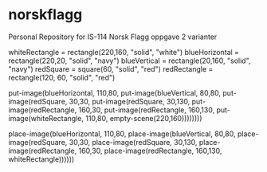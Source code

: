 # norskflagg
Personal Repository for IS-114 Norsk Flagg oppgave 2 varianter

whiteRectangle = rectangle(220,160, "solid", "white")
blueHorizontal = rectangle(220,20, "solid", "navy")
blueVertical = rectangle(20,160, "solid", "navy")
redSquare = square(60, "solid", "red")
redRectangle = rectangle(120, 60, "solid", "red")

put-image(blueHorizontal,
  110,80,
  put-image(blueVertical,
    80,80,
    put-image(redSquare,
      30,30,
      put-image(redSquare,
        30,130,
        put-image(redRectangle,
          160,30,
          put-image(redRectangle,
            160,130,
            put-image(whiteRectangle,
              110,80,
              empty-scene(220,160))))))))

place-image(blueHorizontal,
  110,80,
  place-image(blueVertical,
    80,80,
    place-image(redSquare,
      30,30,
      place-image(redSquare,
        30,130,
        place-image(redRectangle,
          160,30,
          place-image(redRectangle,
            160,130,
            whiteRectangle))))))
